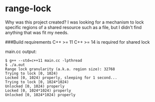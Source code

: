 # range-lock

Why was this project created? I was looking for a mechanism to lock specific regions of a shared resource such as a file, but I didn't find anything that was fit my needs.

###Build requirements
C++ >= 11
C++ >= 14 is required for shared lock

main.cc output:
```
$ g++ --std=c++11 main.cc -lpthread
$ ./a.out 
Range lock granularity (a.k.a. region size): 32768
Trying to lock [0, 1024)
Locked [0, 1024) properly, sleeping for 1 second...
Trying to lock [0, 1024*1024)
Unlocked [0, 1024) properly
Locked [0, 1024*1024) properly
Unlocked [0, 1024*1024) properly
```
